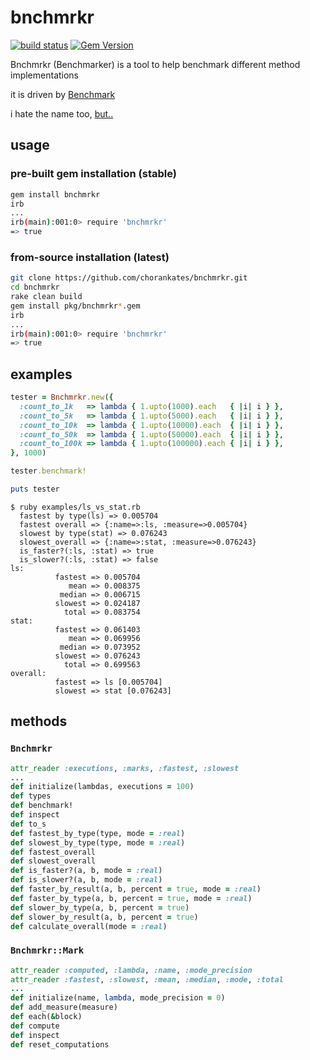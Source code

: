 # bnchmrkr

[![build status](https://travis-ci.org/chorankates/bnchmrkr.svg)](https://travis-ci.org/chorankates/bnchmrkr) [![Gem Version](https://badge.fury.io/rb/bnchmrkr.png)](https://rubygems.org/gems/bnchmrkr)

Bnchmrkr (Benchmarker) is a tool to help benchmark different method implementations

it is driven by [Benchmark](http://ruby-doc.org/stdlib-2.0.0/libdoc/benchmark/rdoc/Benchmark.html)

i hate the name too, [but..](https://github.com/chorankates/bnchmrkr/issues/1)

## usage

### pre-built gem installation (stable)

```sh
gem install bnchmrkr
irb
...
irb(main):001:0> require 'bnchmrkr'
=> true
```

### from-source installation (latest)

```sh
git clone https://github.com/chorankates/bnchmrkr.git
cd bnchmrkr
rake clean build
gem install pkg/bnchmrkr*.gem
irb
...
irb(main):001:0> require 'bnchmrkr'
=> true
```

## examples

```rb
tester = Bnchmrkr.new({
  :count_to_1k   => lambda { 1.upto(1000).each   { |i| i } },
  :count_to_5k   => lambda { 1.upto(5000).each   { |i| i } },
  :count_to_10k  => lambda { 1.upto(10000).each  { |i| i } },
  :count_to_50k  => lambda { 1.upto(50000).each  { |i| i } },
  :count_to_100k => lambda { 1.upto(100000).each { |i| i } },
}, 1000)

tester.benchmark!

puts tester
```

```
$ ruby examples/ls_vs_stat.rb
  fastest by type(ls) => 0.005704
  fastest overall => {:name=>:ls, :measure=>0.005704}
  slowest by type(stat) => 0.076243
  slowest_overall => {:name=>:stat, :measure=>0.076243}
  is_faster?(:ls, :stat) => true
  is_slower?(:ls, :stat) => false
ls:
          fastest => 0.005704
             mean => 0.008375
           median => 0.006715
          slowest => 0.024187
            total => 0.083754
stat:
          fastest => 0.061403
             mean => 0.069956
           median => 0.073952
          slowest => 0.076243
            total => 0.699563
overall:
          fastest => ls [0.005704]
          slowest => stat [0.076243]
```

## methods

### `Bnchmrkr`
```rb
attr_reader :executions, :marks, :fastest, :slowest
...
def initialize(lambdas, executions = 100)
def types
def benchmark!
def inspect
def to_s
def fastest_by_type(type, mode = :real)
def slowest_by_type(type, mode = :real)
def fastest_overall
def slowest_overall
def is_faster?(a, b, mode = :real)
def is_slower?(a, b, mode = :real)
def faster_by_result(a, b, percent = true, mode = :real)
def faster_by_type(a, b, percent = true, mode = :real)
def slower_by_type(a, b, percent = true)
def slower_by_result(a, b, percent = true)
def calculate_overall(mode = :real)
```

### `Bnchmrkr::Mark`
```rb
attr_reader :computed, :lambda, :name, :mode_precision
attr_reader :fastest, :slowest, :mean, :median, :mode, :total
...
def initialize(name, lambda, mode_precision = 0)
def add_measure(measure)
def each(&block)
def compute
def inspect
def reset_computations
```
```